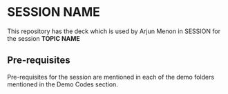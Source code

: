 # SESSION NAME

This repository has the deck which is used by Arjun Menon in SESSION for the session **TOPIC NAME**

## Pre-requisites

Pre-requisites for the session are mentioned in each of the demo folders mentioned in the Demo Codes section.
